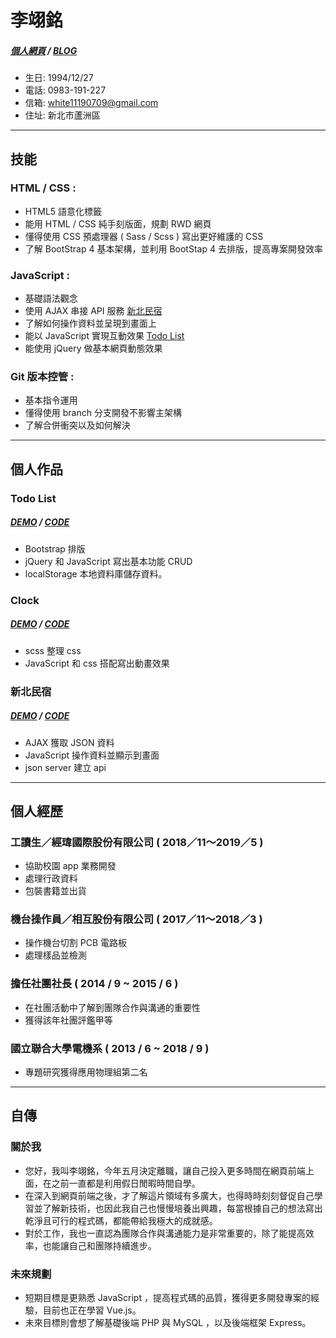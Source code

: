 # 李翊銘 
##### [個人網頁](https://white12343.github.io/leewebsite/) / [BLOG](https://medium.com/lees-前端筆記)
- 生日: 1994/12/27
- 電話: 0983-191-227
- 信箱: white11190709@gmail.com
- 住址: 新北市蘆洲區
* * *
## 技能
### HTML / CSS : 
- HTML5 語意化標籤
- 能用 HTML / CSS 純手刻版面，規劃 RWD 網頁
- 懂得使用 CSS 預處理器 ( Sass / Scss ) 寫出更好維護的 CSS
- 了解 BootStrap 4 基本架構，並利用 BootStap 4 去排版，提高專案開發效率
### JavaScript : 
- 基礎語法觀念
- 使用 AJAX 串接 API 服務 [新北民宿](https://white12343.github.io/hotel-ajax/) 
- 了解如何操作資料並呈現到畫面上
- 能以 JavaScript 實現互動效果 [Todo List](https://white12343.github.io/todo-list/)
- 能使用 jQuery 做基本網頁動態效果
### Git 版本控管 : 
- 基本指令運用
- 懂得使用 branch 分支開發不影響主架構
- 了解合併衝突以及如何解決
* * *
## 個人作品
### Todo List
##### [DEMO](https://white12343.github.io/todo-list/) / [CODE](https://codepen.io/Lee0709/pen/GRKEbaL)
- Bootstrap 排版
- jQuery 和 JavaScript 寫出基本功能 CRUD
- localStorage 本地資料庫儲存資料。
### Clock
##### [DEMO](https://white12343.github.io/clock/) / [CODE](https://codepen.io/Lee0709/pen/gOYLLPE) 
- scss 整理 css 
- JavaScript 和 css 搭配寫出動畫效果
### 新北民宿
##### [DEMO](https://white12343.github.io/hotel-ajax/) / [CODE](hhttps://github.com/White12343/hotel-ajax) 
- AJAX 獲取 JSON 資料
- JavaScript 操作資料並顯示到畫面 
- json server 建立 api
* * *
## 個人經歷
### 工讀生／經瑋國際股份有限公司 ( 2018／11～2019／5 )
- 協助校園 app 業務開發
- 處理行政資料
- 包裝書籍並出貨
### 機台操作員／相互股份有限公司 ( 2017／11～2018／3 )
- 操作機台切割 PCB 電路板
- 處理樣品並檢測
### 擔任社團社長 ( 2014 / 9 ~ 2015 / 6 )
- 在社團活動中了解到團隊合作與溝通的重要性
- 獲得該年社團評鑑甲等
### 國立聯合大學電機系 ( 2013 / 6 ~ 2018 / 9 )
- 專題研究獲得應用物理組第二名
* * *
## 自傳
### 關於我
- 您好，我叫李翊銘，今年五月決定離職，讓自己投入更多時間在網頁前端上面，在之前一直都是利用假日閒暇時間自學。
- 在深入到網頁前端之後，才了解這片領域有多廣大，也得時時刻刻督促自己學習並了解新技術，也因此我自己也慢慢培養出興趣，每當根據自己的想法寫出乾淨且可行的程式碼，都能帶給我極大的成就感。
- 對於工作，我也一直認為團隊合作與溝通能力是非常重要的，除了能提高效率，也能讓自己和團隊持續進步。
### 未來規劃
- 短期目標是更熟悉 JavaScript ，提高程式碼的品質，獲得更多開發專案的經驗，目前也正在學習 Vue.js。
- 未來目標則會想了解基礎後端 PHP 與 MySQL ，以及後端框架 Express。 
